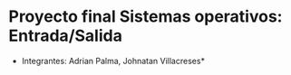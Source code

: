 # Proyecto final Sistemas operativos: Entrada/Salida
* Integrantes: Adrian Palma, Johnatan Villacreses*
